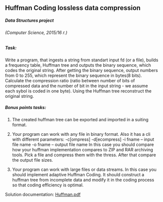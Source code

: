 ## Huffman Coding lossless data compression
#####  Data Structures project
######  (Computer Science, 2015/16 г.)

##### Task:

Write a program, that ingests a string from standart input fd (or a file), builds a
frequency table, Huffman tree and outputs the binary sequence, which 
codes the original string. After getting the binary sequence, output numbers from 0 to 255, 
which represent the binary sequence in bytes(8 bits). 
Calculate the compression ratio (ratio between number of bits of compressed data 
and the number of bit in the input string - we assume each sybol is coded in one byte). 
Using the Huffman tree reconstruct the original string.
##### Bonus points tasks:

1. The created huffman tree can be exported and imported in a suiting format. 

2. Your program can work with any file in binary format. Also it has a cli with different parameters:
-c[ompress] 
-d[ecompress]
-i fname – input file name
-o fname – output file name
In this case you should compare how your huffman implementation compares to 
ZIP and RAR archiving tools. Pick a file and compress them with the thress.
After that compare the output file sizes.

3. Your program can work with large files or data streams. In this case 
you should implement adaptive Huffman Coding. It should construct a huffman tree 
from incomplete data and modify it in the coding process so that coding efficiency is optimal.
 

Solution documentation: 
[Huffman.pdf](https://github.com/ehadzhi/huffman-coding/blob/master/Huffman.pdf)
